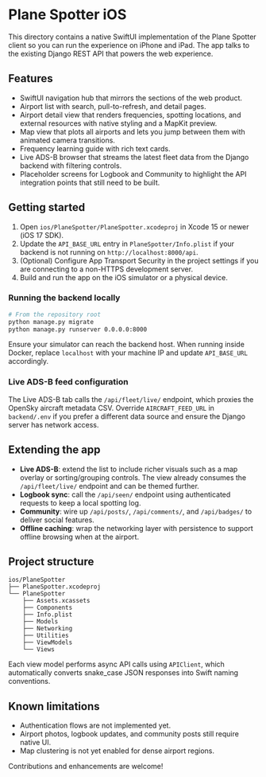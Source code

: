 # Plane Spotter iOS

This directory contains a native SwiftUI implementation of the Plane Spotter client so you can run the experience on iPhone and iPad. The app talks to the existing Django REST API that powers the web experience.

## Features

- SwiftUI navigation hub that mirrors the sections of the web product.
- Airport list with search, pull-to-refresh, and detail pages.
- Airport detail view that renders frequencies, spotting locations, and external resources with native styling and a MapKit preview.
- Map view that plots all airports and lets you jump between them with animated camera transitions.
- Frequency learning guide with rich text cards.
- Live ADS-B browser that streams the latest fleet data from the Django backend with filtering controls.
- Placeholder screens for Logbook and Community to highlight the API integration points that still need to be built.

## Getting started

1. Open `ios/PlaneSpotter/PlaneSpotter.xcodeproj` in Xcode 15 or newer (iOS 17 SDK).
2. Update the `API_BASE_URL` entry in `PlaneSpotter/Info.plist` if your backend is not running on `http://localhost:8000/api`.
3. (Optional) Configure App Transport Security in the project settings if you are connecting to a non-HTTPS development server.
4. Build and run the app on the iOS simulator or a physical device.

### Running the backend locally

```bash
# From the repository root
python manage.py migrate
python manage.py runserver 0.0.0.0:8000
```

Ensure your simulator can reach the backend host. When running inside Docker, replace `localhost` with your machine IP and update `API_BASE_URL` accordingly.

### Live ADS-B feed configuration

The Live ADS-B tab calls the `/api/fleet/live/` endpoint, which proxies the OpenSky aircraft metadata CSV. Override `AIRCRAFT_FEED_URL` in `backend/.env` if you prefer a different data source and ensure the Django server has network access.

## Extending the app

- **Live ADS-B**: extend the list to include richer visuals such as a map overlay or sorting/grouping controls. The view already consumes the `/api/fleet/live/` endpoint and can be themed further.
- **Logbook sync**: call the `/api/seen/` endpoint using authenticated requests to keep a local spotting log.
- **Community**: wire up `/api/posts/`, `/api/comments/`, and `/api/badges/` to deliver social features.
- **Offline caching**: wrap the networking layer with persistence to support offline browsing when at the airport.

## Project structure

```
ios/PlaneSpotter
├── PlaneSpotter.xcodeproj
└── PlaneSpotter
    ├── Assets.xcassets
    ├── Components
    ├── Info.plist
    ├── Models
    ├── Networking
    ├── Utilities
    ├── ViewModels
    └── Views
```

Each view model performs async API calls using `APIClient`, which automatically converts snake_case JSON responses into Swift naming conventions.

## Known limitations

- Authentication flows are not implemented yet.
- Airport photos, logbook updates, and community posts still require native UI.
- Map clustering is not yet enabled for dense airport regions.

Contributions and enhancements are welcome!
